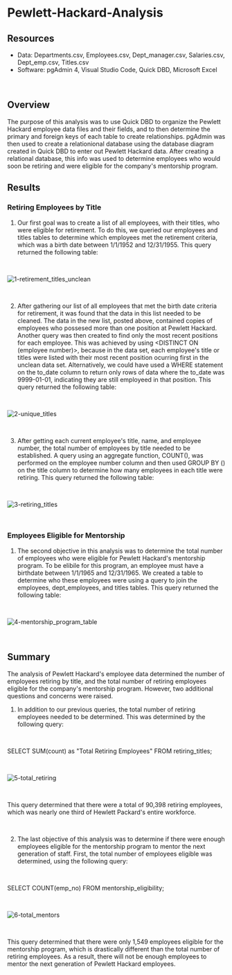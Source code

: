 # Pewlett-Hackard-Analysis
## Resources
- Data: Departments.csv, Employees.csv, Dept_manager.csv, Salaries.csv, Dept_emp.csv, Titles.csv
- Software: pgAdmin 4, Visual Studio Code, Quick DBD, Microsoft Excel
<br/>

## Overview
The purpose of this analysis was to use Quick DBD to organize the Pewlett Hackard employee data files and their fields, and to then determine the primary and foreign keys of each table to create relationships. pgAdmin was then used to create a relationional database using the database diagram created in Quick DBD to enter out Pewlett Hackard data. After creating a relational database, this info was used to determine employees who would soon be retiring and were eligible for the company's mentorship program.
<br/>

## Results

### Retiring Employees by Title
1. Our first goal was to create a list of all employees, with their titles, who were eligible for retirement. To do this, we queried our employees and titles tables to determine which employees met the retirement criteria, which was a birth date between 1/1/1952 and 12/31/1955. 
  This query returned the following table:
  
  <br/>
  
  ![1-retirement_titles_unclean](https://user-images.githubusercontent.com/82389466/121438156-8375c700-c951-11eb-84ee-7c7e7d00184f.png)
  
  <br/>
  
2. After gathering our list of all employees that met the birth date criteria for retirement, it was found that the data in this list needed to be cleaned. The data in the new list, posted above, contained copies of employees who possesed more than one position at Pewlett Hackard. Another query was then created to find only the most recent positions for each employee. This was achieved by using <DISTINCT ON (employee number)>, because in the data set, each employee's title or titles were listed with their most recent position ocurring first in the unclean data set. Alternatively, we could have used a WHERE statement on the to_date column to return only rows of data where the to_date was 9999-01-01, indicating they are still employeed in that position. 
  This query returned the following table:
  
  <br/>
  
  ![2-unique_titles](https://user-images.githubusercontent.com/82389466/121438573-3e9e6000-c952-11eb-825c-19d51f776639.png)

<br/>

3. After getting each current employee's title, name, and employee number, the total number of employees by title needed to be established. A query using an aggregate function, COUNT(), was performed on the employee number column and then used GROUP BY () on the title column to determine how many employees in each title were retiring.
  This query returned the following table:
  
  <br/>
  
  ![3-retiring_titles](https://user-images.githubusercontent.com/82389466/121438814-b1a7d680-c952-11eb-9d7f-2342ae0e06f7.png)

<br/>

### Employees Eligible for Mentorship
1. The second objective in this analysis was to determine the total number of employees who were eligible for Pewlett Hackard's mentorship program. To be elibile for this program, an employee must have a birthdate between 1/1/1965 and 12/31/1965. We created a table to determine who these employees were using a query to join the employees, dept_employees, and titles tables.
  This query returned the following table:
  
  <br/>
  
  ![4-mentorship_program_table](https://user-images.githubusercontent.com/82389466/121441516-f8e49600-c957-11eb-96f2-1fd3fab39379.png)

<br/>

## Summary
The analysis of Pewlett Hackard's employee data determined the number of employees retiring by title, and the total number of retiring employees eligible for the company's mentorship program. However, two additional questions and concerns were raised.
1. In addition to our previous queries, the total number of retiring employees needed to be determined. This was determined by the following query:

<br/>

SELECT SUM(count) as "Total Retiring Employees" FROM retiring_titles;

<br/>

![5-total_retiring](https://user-images.githubusercontent.com/82389466/121440383-cc2f7f00-c955-11eb-8d4c-5b23a0441320.png)

<br/>

This query determined that there were a total of 90,398 retiring employees, which was nearly one third of Hewlett Packard's entire workforce.

<br/>

2. The last objective of this analysis was to determine if there were enough employees eligible for the mentorship program to mentor the next generation of staff. First, the total number of employees eligible was determined, using the following query:

<br/>

SELECT COUNT(emp_no) FROM mentorship_eligibility;
                                                        
<br/>

![6-total_mentors](https://user-images.githubusercontent.com/82389466/121442627-0ac73880-c95a-11eb-93b8-5c18cad5adba.png)

<br/>

This query determined that there were only 1,549 employees eligible for the mentorship program, which is drastically different than the total number of retiring employees. As a result, there will not be enough employees to mentor the next generation of Pewlett Hackard employees.
